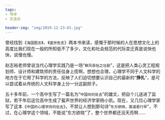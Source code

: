 ```yaml
---
tags:
- 书评
- 方法论
  
header-img: "img/2019-12-23-01.jpg"
---
```

曾经找到《`海国图志`》、《`盛世危言`》两本书来读，感慨于那时候的人在思想文化上的高度比我们现在一般的所知低不了多少，文化和社会规范的代际变迁真是说快也快，说慢也慢。

赵志裕老师曾说当代心理学实践乃是一场“`移风易俗之壮剧`”，这是把人类心灵工程规划师、设计师和建筑师的责任往身上揽啊，想想也合理，心理学不同于人文科学的地方在于它用了科学的方法，反映了人们迫切想要认识自己的最新的“**挣扎**”，是可以尝试着从传统的人文科学身上分一分这副担子。

五十多年前，一个高中生写了一篇名为“`中国向何处去`”的雄文，把自个儿送进了监狱，若干年后这位高中生成了蜚声世界的经济学家杨小凯。现在，又几位心理学家写了这本《`中国的心理学向何处去`》，不禁让人想到那句诗“`东方欲晓，莫道君行早`”，不过，在心理学这个领域，不能说“东方欲晓”了，整个世界都还没天亮啊……